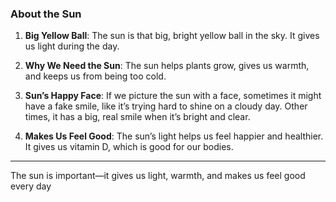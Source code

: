 ### About the Sun

1. **Big Yellow Ball**: The sun is that big, bright yellow ball in the sky. It gives us light during the day.

2. **Why We Need the Sun**: The sun helps plants grow, gives us warmth, and keeps us from being too cold. 

3. **Sun’s Happy Face**: If we picture the sun with a face, sometimes it might have a fake smile, like it’s trying hard to shine on a cloudy day. Other times, it has a big, real smile when it’s bright and clear.

4. **Makes Us Feel Good**: The sun’s light helps us feel happier and healthier. It gives us vitamin D, which is good for our bodies.

---

The sun is important—it gives us light, warmth, and makes us feel good every day
